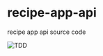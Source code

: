 # recipe-app-api
recipe app api source code

![TDD](https://github.com/tilias-um5s/recipe-app-api/actions/workflows/docker-app.yml/badge.svg)
